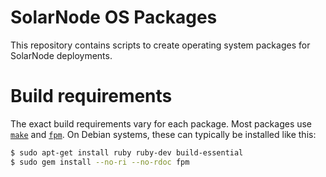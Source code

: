 # SolarNode OS Packages

This repository contains scripts to create operating system packages for SolarNode deployments.

# Build requirements

The exact build requirements vary for each package. Most packages use [`make`][make] and
[`fpm`][fpm]. On Debian systems, these can typically be installed like this:

```sh
$ sudo apt-get install ruby ruby-dev build-essential
$ sudo gem install --no-ri --no-rdoc fpm
```

[fpm]: https://github.com/jordansissel/fpm
[make]: https://www.gnu.org/software/make/
